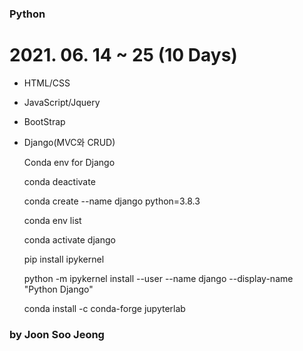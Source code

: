 ### Python

# 2021. 06. 14 ~ 25 (10 Days)

- HTML/CSS
- JavaScript/Jquery
- BootStrap
- Django(MVC와 CRUD)


  Conda env for Django

  conda deactivate

  conda create --name django python=3.8.3

  conda env list

  conda activate django

  pip install ipykernel

  python -m ipykernel install --user --name django --display-name "Python Django"

  conda install -c conda-forge jupyterlab

### by Joon Soo Jeong
